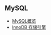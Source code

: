 ## MySQL
- [MySQL概览](https://github.com/lazecoding/Note/blob/main/note/articles/mysql/概览.md)
- [InnoDB 存储引擎](https://github.com/lazecoding/Note/blob/main/note/articles/mysql/InnoDB.md)
<!--
- [表结构](https://github.com/lazecoding/Note/blob/main/note/articles/mysql/表结构.md)
- [索引](https://github.com/lazecoding/Note/blob/main/note/articles/mysql/索引.md)
- [日志文件](https://github.com/lazecoding/Note/blob/main/note/articles/mysql/日志文件.md)
- [事务](https://github.com/lazecoding/Note/blob/main/note/articles/mysql/事务.md)
- [MVCC](https://github.com/lazecoding/Note/blob/main/note/articles/mysql/MVCC.md)
- [锁](https://github.com/lazecoding/Note/blob/main/note/articles/mysql/锁.md)
- [备份与恢复](https://github.com/lazecoding/Note/blob/main/note/articles/mysql/备份与恢复.md)
- [性能调优](https://github.com/lazecoding/Note/blob/main/note/articles/mysql/性能调优.md)
-->

<!--
#### 扩展问题
- [执行流程](https://github.com/lazecoding/Note/blob/main/note/articles/mysql/执行流程.md)
- [慢SQL分析](https://github.com/lazecoding/Note/blob/main/note/articles/mysql/慢SQL分析.md)
- [大表优化](https://github.com/lazecoding/Note/blob/main/note/articles/mysql/大表优化.md)
-->
